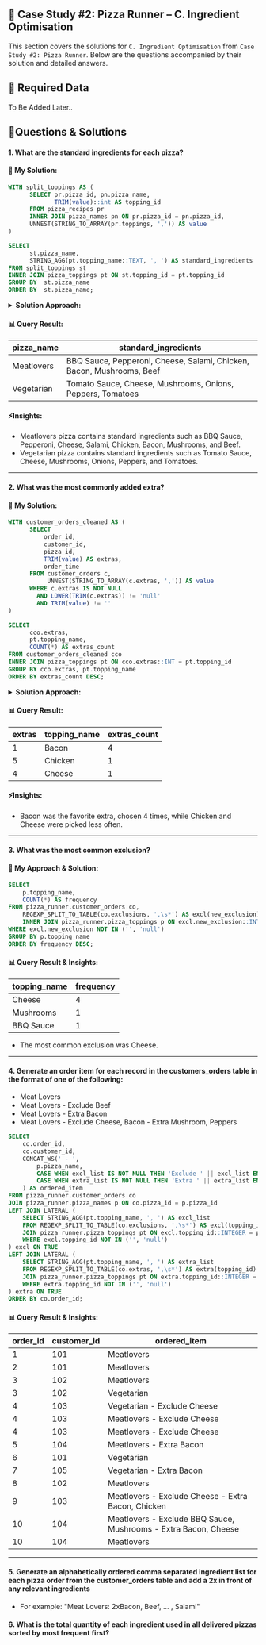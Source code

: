 <h2 id="case-study-2-pizza-runner">🍕 Case Study #2: Pizza Runner – C. Ingredient Optimisation</h2>

This section covers the solutions for `C. Ingredient Optimisation` from `Case Study #2: Pizza Runner`. Below are the questions accompanied by their solution and detailed answers.

<h2 id="data-cleaning">🔖 Required Data </h2>
To Be Added Later..

<h2 id="questions-and-solutions">📌Questions & Solutions</h2>

#### 1. What are the standard ingredients for each pizza?
#### 🧠 My Solution:

````sql
WITH split_toppings AS (
      SELECT pr.pizza_id, pn.pizza_name,
        	 TRIM(value)::int AS topping_id
      FROM pizza_recipes pr
      INNER JOIN pizza_names pn ON pr.pizza_id = pn.pizza_id,
      UNNEST(STRING_TO_ARRAY(pr.toppings, ',')) AS value
)

SELECT
      st.pizza_name,
      STRING_AGG(pt.topping_name::TEXT, ', ') AS standard_ingredients
FROM split_toppings st
INNER JOIN pizza_toppings pt ON st.topping_id = pt.topping_id
GROUP BY  st.pizza_name
ORDER BY  st.pizza_name;
````
<details> <summary><strong>Solution Approach:</strong></summary>

- Splited the comma-separated toppings in the pizza_recipes table into individual topping IDs.
- Joined the split topping IDs with the pizza_toppings table to get the corresponding topping names.
- Joined with the pizza_names table to retrieve the human-readable pizza names.
- Grouped the data by pizza name, and use STRING_AGG to concatenate the ingredient names back into a readable list for each pizza.
</details>

#### 📊 Query Result:
| pizza_name | standard_ingredients                                                  |
| ---------- | --------------------------------------------------------------------- |
| Meatlovers | BBQ Sauce, Pepperoni, Cheese, Salami, Chicken, Bacon, Mushrooms, Beef |
| Vegetarian | Tomato Sauce, Cheese, Mushrooms, Onions, Peppers, Tomatoes            |

####  ⚡Insights:
- Meatlovers pizza contains standard ingredients such as BBQ Sauce, Pepperoni, Cheese, Salami, Chicken, Bacon, Mushrooms, and Beef.
- Vegetarian pizza contains standard ingredients such as Tomato Sauce, Cheese, Mushrooms, Onions, Peppers, and Tomatoes.
---

#### 2. What was the most commonly added extra?
#### 🧠 My Solution:

````sql
WITH customer_orders_cleaned AS (
      SELECT 
          order_id,
          customer_id,
          pizza_id,
          TRIM(value) AS extras,
          order_time
      FROM customer_orders c,
           UNNEST(STRING_TO_ARRAY(c.extras, ',')) AS value
      WHERE c.extras IS NOT NULL
        AND LOWER(TRIM(c.extras)) != 'null'
        AND TRIM(value) != ''
)

SELECT 
      cco.extras,
      pt.topping_name,
      COUNT(*) AS extras_count
FROM customer_orders_cleaned cco
INNER JOIN pizza_toppings pt ON cco.extras::INT = pt.topping_id
GROUP BY cco.extras, pt.topping_name
ORDER BY extras_count DESC;
````
<details> <summary><strong>Solution Approach:</strong></summary>

- Created a CTE (customer_orders_cleaned) for storing the cleaned and split extras along with order details for easier reuse.
- Inside CTE, split extras into individual values using UNNEST with STRING_TO_ARRAY.
- Inside CTE, removed rows where extras is NULL, the string 'null' (case-insensitive), or empty strings after trimming spaces.
- Inside CTE, used TRIM to clean up whitespace from each extra value.
- Converted extras to integer and joined with the pizza_toppings table to get topping names.
- Grouped by the extra topping_id and name, count how many times each appears.
</details>

#### 📊 Query Result:
| extras | topping_name | extras_count |
| ------ | ------------ | ------------ |
| 1      | Bacon        | 4            |
| 5      | Chicken      | 1            |
| 4      | Cheese       | 1            |

####  ⚡Insights:
- Bacon was the favorite extra, chosen 4 times, while Chicken and Cheese were picked less often.
---

#### 3. What was the most common exclusion?
#### 🧠 My Approach & Solution:

````sql
SELECT
    p.topping_name,
    COUNT(*) AS frequency
FROM pizza_runner.customer_orders co,
    REGEXP_SPLIT_TO_TABLE(co.exclusions, ',\s*') AS excl(new_exclusion)
    INNER JOIN pizza_runner.pizza_toppings p ON excl.new_exclusion::INTEGER = p.topping_id
WHERE excl.new_exclusion NOT IN ('', 'null')
GROUP BY p.topping_name
ORDER BY frequency DESC;
  ````

#### 📊 Query Result & Insights:
| topping_name | frequency |
| ------------ | --------- |
| Cheese       | 4         |
| Mushrooms    | 1         |
| BBQ Sauce    | 1         |

- The most common exclusion was Cheese.
---

#### 4. Generate an order item for each record in the customers_orders table in the format of one of the following:
- Meat Lovers
- Meat Lovers - Exclude Beef
- Meat Lovers - Extra Bacon
- Meat Lovers - Exclude Cheese, Bacon - Extra Mushroom, Peppers

````sql
SELECT
    co.order_id,
    co.customer_id,
    CONCAT_WS(' - ',
        p.pizza_name,
        CASE WHEN excl_list IS NOT NULL THEN 'Exclude ' || excl_list END,
        CASE WHEN extra_list IS NOT NULL THEN 'Extra ' || extra_list END
    ) AS ordered_item
FROM pizza_runner.customer_orders co
JOIN pizza_runner.pizza_names p ON co.pizza_id = p.pizza_id
LEFT JOIN LATERAL (
    SELECT STRING_AGG(pt.topping_name, ', ') AS excl_list
    FROM REGEXP_SPLIT_TO_TABLE(co.exclusions, ',\s*') AS excl(topping_id)
    JOIN pizza_runner.pizza_toppings pt ON excl.topping_id::INTEGER = pt.topping_id
    WHERE excl.topping_id NOT IN ('', 'null')
) excl ON TRUE
LEFT JOIN LATERAL (
    SELECT STRING_AGG(pt.topping_name, ', ') AS extra_list
    FROM REGEXP_SPLIT_TO_TABLE(co.extras, ',\s*') AS extra(topping_id)
    JOIN pizza_runner.pizza_toppings pt ON extra.topping_id::INTEGER = pt.topping_id
    WHERE extra.topping_id NOT IN ('', 'null')
) extra ON TRUE
ORDER BY co.order_id;
  ````

#### 📊 Query Result & Insights:
| order_id | customer_id | ordered_item                                                    |
| -------- | ----------- | --------------------------------------------------------------- |
| 1        | 101         | Meatlovers                                                      |
| 2        | 101         | Meatlovers                                                      |
| 3        | 102         | Meatlovers                                                      |
| 3        | 102         | Vegetarian                                                      |
| 4        | 103         | Vegetarian - Exclude Cheese                                     |
| 4        | 103         | Meatlovers - Exclude Cheese                                     |
| 4        | 103         | Meatlovers - Exclude Cheese                                     |
| 5        | 104         | Meatlovers - Extra Bacon                                        |
| 6        | 101         | Vegetarian                                                      |
| 7        | 105         | Vegetarian - Extra Bacon                                        |
| 8        | 102         | Meatlovers                                                      |
| 9        | 103         | Meatlovers - Exclude Cheese - Extra Bacon, Chicken              |
| 10       | 104         | Meatlovers - Exclude BBQ Sauce, Mushrooms - Extra Bacon, Cheese |
| 10       | 104         | Meatlovers                                                      |

---
#### 5. Generate an alphabetically ordered comma separated ingredient list for each pizza order from the customer_orders table and add a 2x in front of any relevant ingredients
- For example: "Meat Lovers: 2xBacon, Beef, ... , Salami"
#### 6. What is the total quantity of each ingredient used in all delivered pizzas sorted by most frequent first?
